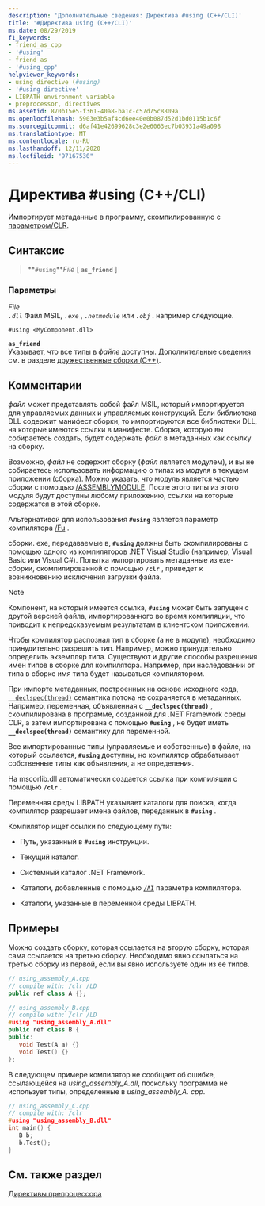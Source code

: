 ```yaml
---
description: 'Дополнительные сведения: Директива #using (C++/CLI)'
title: '#Директива using (C++/CLI)'
ms.date: 08/29/2019
f1_keywords:
- friend_as_cpp
- '#using'
- friend_as
- '#using_cpp'
helpviewer_keywords:
- using directive (#using)
- '#using directive'
- LIBPATH environment variable
- preprocessor, directives
ms.assetid: 870b15e5-f361-40a8-ba1c-c57d75c8809a
ms.openlocfilehash: 5903e3b5af4cd6ee40e0b087d52d1bd0115b1c6f
ms.sourcegitcommit: d6af41e42699628c3e2e6063ec7b03931a49a098
ms.translationtype: MT
ms.contentlocale: ru-RU
ms.lasthandoff: 12/11/2020
ms.locfileid: "97167530"
---
```

# <a name="using-directive-ccli"></a>Директива #using (C++/CLI)

Импортирует метаданные в программу, скомпилированную с [параметром/CLR](../build/reference/clr-common-language-runtime-compilation.md).

## <a name="syntax"></a>Синтаксис

> **`#using`***File* [ **`as_friend`** ]

### <a name="parameters"></a>Параметры

*File*\
*`.dll`* Файл MSIL, *`.exe`* , *`.netmodule`* или *`.obj`* . например следующие.

`#using <MyComponent.dll>`

**`as_friend`**\
Указывает, что все типы в *файле* доступны. Дополнительные сведения см. в разделе [дружественные сборки (C++)](../dotnet/friend-assemblies-cpp.md).

## <a name="remarks"></a>Комментарии

*файл* может представлять собой файл MSIL, который импортируется для управляемых данных и управляемых конструкций. Если библиотека DLL содержит манифест сборки, то импортируются все библиотеки DLL, на которые имеются ссылки в манифесте. Сборка, которую вы собираетесь создать, будет содержать *файл* в метаданных как ссылку на сборку.

Возможно, *файл* не содержит сборку (*файл* является модулем), и вы не собираетесь использовать информацию о типах из модуля в текущем приложении (сборка). Можно указать, что модуль является частью сборки с помощью [/ASSEMBLYMODULE](../build/reference/assemblymodule-add-a-msil-module-to-the-assembly.md). После этого типы из этого модуля будут доступны любому приложению, ссылки на которые содержатся в этой сборке.

Альтернативой для использования **`#using`** является параметр компилятора [/Fu](../build/reference/fu-name-forced-hash-using-file.md) .

сборки. exe, передаваемые в, **`#using`** должны быть скомпилированы с помощью одного из компиляторов .NET Visual Studio (например, Visual Basic или Visual C#).  Попытка импортировать метаданные из exe-сборки, скомпилированной с помощью **`/clr`** , приведет к возникновению исключения загрузки файла.

> [!NOTE]
> Компонент, на который имеется ссылка, **`#using`** может быть запущен с другой версией файла, импортированного во время компиляции, что приводит к непредсказуемым результатам в клиентском приложении.

Чтобы компилятор распознал тип в сборке (а не в модуле), необходимо принудительно разрешить тип. Например, можно принудительно определить экземпляр типа. Существуют и другие способы разрешения имен типов в сборке для компилятора. Например, при наследовании от типа в сборке имя типа будет называться компилятором.

При импорте метаданных, построенных на основе исходного кода, [`__declspec(thread)`](../cpp/thread.md) семантика потока не сохраняется в метаданных. Например, переменная, объявленная с **`__declspec(thread)`** , скомпилирована в программе, созданной для .NET Framework среды CLR, а затем импортирована с помощью **`#using`** , не будет иметь **`__declspec(thread)`** семантику для переменной.

Все импортированные типы (управляемые и собственные) в файле, на который ссылается, **`#using`** доступны, но компилятор обрабатывает собственные типы как объявления, а не определения.

На mscorlib.dll автоматически создается ссылка при компиляции с помощью **`/clr`** .

Переменная среды LIBPATH указывает каталоги для поиска, когда компилятор разрешает имена файлов, переданных в **`#using`** .

Компилятор ищет ссылки по следующему пути:

- Путь, указанный в **`#using`** инструкции.

- Текущий каталог.

- Системный каталог .NET Framework.

- Каталоги, добавленные с помощью [`/AI`](../build/reference/ai-specify-metadata-directories.md) параметра компилятора.

- Каталоги, указанные в переменной среды LIBPATH.

## <a name="examples"></a>Примеры

Можно создать сборку, которая ссылается на вторую сборку, которая сама ссылается на третью сборку. Необходимо явно ссылаться на третью сборку из первой, если вы явно используете один из ее типов.

```cpp
// using_assembly_A.cpp
// compile with: /clr /LD
public ref class A {};
```

```cpp
// using_assembly_B.cpp
// compile with: /clr /LD
#using "using_assembly_A.dll"
public ref class B {
public:
   void Test(A a) {}
   void Test() {}
};
```

В следующем примере компилятор не сообщает об ошибке, ссылающейся на *using_assembly_A.dll*, поскольку программа не использует типы, определенные в *using_assembly_A. cpp*.

```cpp
// using_assembly_C.cpp
// compile with: /clr
#using "using_assembly_B.dll"
int main() {
   B b;
   b.Test();
}
```

## <a name="see-also"></a>См. также раздел

[Директивы препроцессора](../preprocessor/preprocessor-directives.md)
